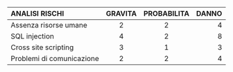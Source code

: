 | ANALISI RISCHI | GRAVITA | PROBABILITA | DANNO |
| :------------------------ | :-------------------------: | :-------------------------: | ----------------: |
| Assenza risorse umane | 2| 2|4|
| SQL injection |4 |2 | 8|
| Cross site scripting |3 |1 | 3|
| Problemi di comunicazione | 2| 2| 4 |
